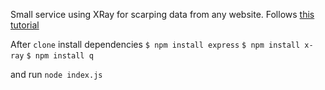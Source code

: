 
Small service using XRay for scarping data from any website. Follows <a href='https://medium.com/@rsylvian/how-to-turn-every-website-into-a-restful-api-9180a9bab43f' target='_blank'>this tutorial</a>

After `clone` install dependencies
`$ npm install express`
`$ npm install x-ray`
`$ npm install q`

and run `node index.js`

